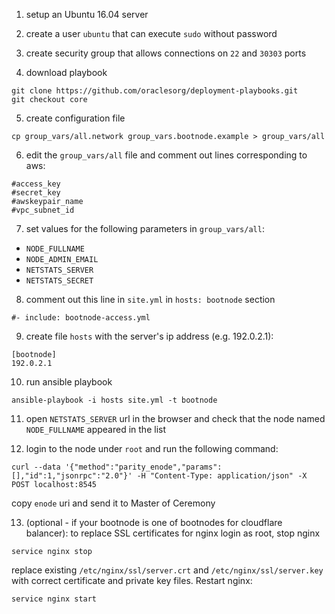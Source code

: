 1. setup an Ubuntu 16.04 server

2. create a user `ubuntu` that can execute `sudo` without password

3. create security group that allows connections on `22` and `30303` ports

4. download playbook
```
git clone https://github.com/oraclesorg/deployment-playbooks.git
git checkout core
```

5. create configuration file
```
cp group_vars/all.network group_vars.bootnode.example > group_vars/all
```

6. edit the `group_vars/all` file and comment out lines corresponding to aws:
```
#access_key
#secret_key
#awskeypair_name
#vpc_subnet_id
```

7. set values for the following parameters in `group_vars/all`:
* `NODE_FULLNAME`
* `NODE_ADMIN_EMAIL`
* `NETSTATS_SERVER`
* `NETSTATS_SECRET`

8. comment out this line in `site.yml` in `hosts: bootnode` section
```
#- include: bootnode-access.yml
```

9. create file `hosts` with the server's ip address (e.g. 192.0.2.1):
```
[bootnode]
192.0.2.1
```

10. run ansible playbook
```
ansible-playbook -i hosts site.yml -t bootnode
```

11. open `NETSTATS_SERVER` url in the browser and check that the node named `NODE_FULLNAME` appeared in the list

12. login to the node under `root` and run the following command:
```
curl --data '{"method":"parity_enode","params":[],"id":1,"jsonrpc":"2.0"}' -H "Content-Type: application/json" -X POST localhost:8545
```
copy `enode` uri and send it to Master of Ceremony

13. (optional - if your bootnode is one of bootnodes for cloudflare balancer): to replace SSL certificates for nginx login as root, stop nginx
```
service nginx stop
```
replace existing `/etc/nginx/ssl/server.crt` and `/etc/nginx/ssl/server.key` with correct certificate and private key files. Restart nginx:
```
service nginx start
```
